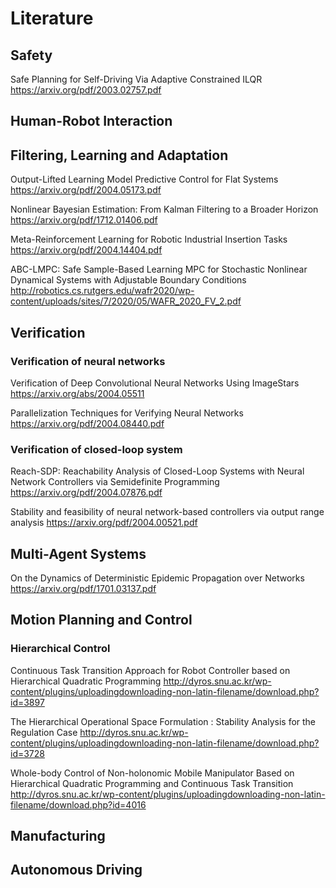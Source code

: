 # Literature

## Safety
Safe Planning for Self-Driving Via Adaptive Constrained ILQR https://arxiv.org/pdf/2003.02757.pdf

## Human-Robot Interaction

## Filtering, Learning and Adaptation
Output-Lifted Learning Model Predictive Control for Flat Systems https://arxiv.org/pdf/2004.05173.pdf

Nonlinear Bayesian Estimation: From Kalman Filtering to a Broader Horizon
https://arxiv.org/pdf/1712.01406.pdf

Meta-Reinforcement Learning for Robotic Industrial Insertion Tasks
https://arxiv.org/pdf/2004.14404.pdf

ABC-LMPC: Safe Sample-Based Learning MPC for Stochastic Nonlinear Dynamical Systems with Adjustable Boundary Conditions
http://robotics.cs.rutgers.edu/wafr2020/wp-content/uploads/sites/7/2020/05/WAFR_2020_FV_2.pdf

## Verification
### Verification of neural networks
Verification of Deep Convolutional Neural Networks Using ImageStars https://arxiv.org/abs/2004.05511

Parallelization Techniques for Verifying Neural Networks https://arxiv.org/pdf/2004.08440.pdf

### Verification of closed-loop system
Reach-SDP: Reachability Analysis of Closed-Loop Systems with Neural Network Controllers via Semidefinite Programming https://arxiv.org/pdf/2004.07876.pdf

Stability and feasibility of neural network-based controllers via output range analysis https://arxiv.org/pdf/2004.00521.pdf

## Multi-Agent Systems
On the Dynamics of Deterministic Epidemic Propagation over Networks https://arxiv.org/pdf/1701.03137.pdf

## Motion Planning and Control

### Hierarchical Control
Continuous Task Transition Approach for Robot Controller based on Hierarchical Quadratic Programming http://dyros.snu.ac.kr/wp-content/plugins/uploadingdownloading-non-latin-filename/download.php?id=3897

The Hierarchical Operational Space Formulation : Stability Analysis for the Regulation Case http://dyros.snu.ac.kr/wp-content/plugins/uploadingdownloading-non-latin-filename/download.php?id=3728

Whole-body Control of Non-holonomic Mobile Manipulator Based on Hierarchical Quadratic Programming and Continuous Task Transition http://dyros.snu.ac.kr/wp-content/plugins/uploadingdownloading-non-latin-filename/download.php?id=4016

## Manufacturing

## Autonomous Driving
